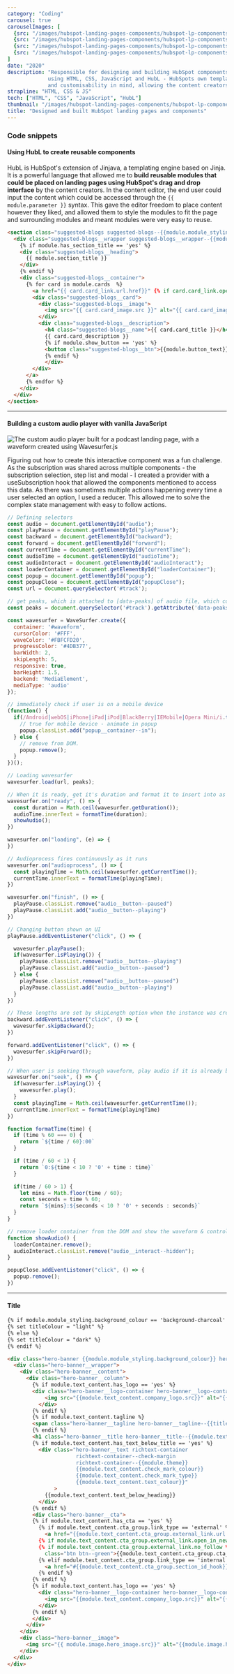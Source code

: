 ```yaml
---
category: "Coding"
carousel: true
carouselImages: [
  {src: "/images/hubspot-landing-pages-components/hubspot-lp-components_editable.jpg", alt: "Component editing interface on HubSpot"},
  {src: "/images/hubspot-landing-pages-components/hubspot-lp-components_gated.jpg", alt: "Landing page designs for gated content"},
  {src: "/images/hubspot-landing-pages-components/hubspot-lp-components_blogs.jpg", alt: "An example of a component that suggests more blogs"},
  {src: "/images/hubspot-landing-pages-components/hubspot-lp-components_campaigns.jpg", alt: "Campaign landing pages with forms, modals and embedded video"},
]
date: "2020"
description: "Responsible for designing and building HubSpot components to be used in landing pages for marketing campaigns,
             using HTML, CSS, JavaScript and HubL - HubSpots own templating language. Components were designed with reusability
             and customisability in mind, allowing the content creators freedom to use them throughout multiple pages."
strapline: "HTML, CSS & JS"
tech: ["HTML", "CSS", "JavaScript", "HubL"]
thumbnail: "/images/hubspot-landing-pages-components/hubspot-lp-components_thumbnail.jpg"
title: "Designed and built HubSpot landing pages and components"
---
```


### Code snippets

#### Using HubL to create reusable components

HubL is HubSpot's extension of Jinjava, a templating engine based on Jinja. It is a powerful language that allowed me to **build reusable modules that could be placed on landing pages using HubSpot's drag and drop interface** by the content creators. In the content editor, the end user could input the content which could be accessed through the `{{ module.parameter }}` syntax. This gave the editor freedom to place content however they liked, and allowed them to style the modules to fit the page and surrounding modules and meant modules were very easy to reuse.

```html
<section class="suggested-blogs suggested-blogs--{{module.module_styling.background_colour}} {{module.module_styling.borders}}">
  <div class="suggested-blogs__wrapper suggested-blogs__wrapper--{{module.theme}}">
    {% if module.has_section_title == 'yes' %}
    <div class="suggested-blogs__heading">
      {{ module.section_title }}
    </div>
    {% endif %}
    <div class="suggested-blogs__container">
      {% for card in module.cards  %}
        <a href="{{ card.card_link.url.href}}" {% if card.card_link.open_in_new_tab %} target="_blank" {% endif %} class="suggested-blogs__link">
        <div class="suggested-blogs__card">
          <div class="suggested-blogs__image">
            <img src="{{ card.card_image.src }}" alt="{{ card.card_image.alt }}"/>
          </div>
          <div class="suggested-blogs__description">
            <h4 class="suggested-blogs__name">{{ card.card_title }}</h4>
            {{ card.card_description }}
            {% if module.show_button == 'yes' %}
            <button class="suggested-blogs__btn">{{module.button_text}}</button>
            {% endif %}
            </div>
        </div>
      </a>
      {% endfor %}
    </div>
  </div>
</section>
```

--- 

#### Building a custom audio player with vanilla JavaScript

![The custom audio player built for a podcast landing page, with a waveform created using Wavesurfer.js](/images/hubspot-landing-pages-components/hubspot-lp-components_podcast.jpg)

Figuring out how to create this interactive component was a fun challenge. As the subscription was shared across multiple components - the subscription selection, step list and modal - I created a  provider with a useSubscription hook that allowed the components mentioned to access this data. As there was sometimes multiple actions happening every time a user selected an option, I used a reducer. This allowed me to solve the complex state management with easy to follow actions.

```javascript
// Defining selectors
const audio = document.getElementById("audio");
const playPause = document.getElementById("playPause");
const backward = document.getElementById("backward");
const forward = document.getElementById("forward");
const currentTime = document.getElementById("currentTime");
const audioTime = document.getElementById("audioTime");
const audioInteract = document.getElementById("audioInteract");
const loaderContainer = document.getElementById("loaderContainer");
const popup = document.getElementById("popup");
const popupClose = document.getElementById("popupClose");
const url = document.querySelector('#track');

// get peaks, which is attached to [data-peaks] of audio file, which comes from 'module.audio_peaks'
const peaks = document.querySelector('#track').getAttribute('data-peaks').split(",");

const wavesurfer = WaveSurfer.create({
  container: '#waveform',
  cursorColor: '#FFF',
  waveColor: '#FBFCFD20',
  progressColor: '#4DB377',
  barWidth: 2,
  skipLength: 5,
  responsive: true,
  barHeight: 1.5,
  backend: 'MediaElement',
  mediaType: 'audio'
});

// immediately check if user is on a mobile device
(function() {
  if(/Android|webOS|iPhone|iPad|iPod|BlackBerry|IEMobile|Opera Mini/i.test(navigator.userAgent)){
    // true for mobile device - animate in popup
    popup.classList.add("popup__container--in");
  } else {
    // remove from DOM.
    popup.remove();
  }
})();

// Loading wavesurfer
wavesurfer.load(url, peaks);

// When it is ready, get it's duration and format it to insert into as audio length.
wavesurfer.on("ready", () => {
  const duration = Math.ceil(wavesurfer.getDuration());
  audioTime.innerText = formatTime(duration);
  showAudio();
})

wavesurfer.on("loading", (e) => {
})

// Audioprocess fires continuously as it runs
wavesurfer.on("audioprocess", () => {
  const playingTime = Math.ceil(wavesurfer.getCurrentTime());
  currentTime.innerText = formatTime(playingTime);
})

wavesurfer.on("finish", () => {
  playPause.classList.remove("audio__button--paused")
  playPause.classList.add("audio__button--playing")
})

// Changing button shown on UI
playPause.addEventListener("click", () => {

  wavesurfer.playPause();
  if(wavesurfer.isPlaying()) {
    playPause.classList.remove("audio__button--playing")
    playPause.classList.add("audio__button--paused")
  } else {
    playPause.classList.remove("audio__button--paused")
    playPause.classList.add("audio__button--playing")
  }
})

// These lengths are set by skipLength option when the instance was created.
backward.addEventListener("click", () => {
  wavesurfer.skipBackward();
})

forward.addEventListener("click", () => {
  wavesurfer.skipForward();
})

// When user is seeking through waveform, play audio if it is already being played, and set the current time to the selected part.
wavesurfer.on("seek", () => {
  if(wavesurfer.isPlaying()) {
    wavesurfer.play();
  }
  const playingTime = Math.ceil(wavesurfer.getCurrentTime());
  currentTime.innerText = formatTime(playingTime)
})

function formatTime(time) {
  if (time % 60 === 0) {
    return `${time / 60}:00`
  }

  if (time / 60 < 1) {
    return `0:${time < 10 ? '0' + time : time}`
  }

  if(time / 60 > 1) {
    let mins = Math.floor(time / 60);
    const seconds = time % 60;
    return `${mins}:${seconds < 10 ? '0' + seconds : seconds}`
  }
}

// remove loader container from the DOM and show the waveform & controls.
function showAudio() {
  loaderContainer.remove();
  audioInteract.classList.remove("audio__interact--hidden");
}

popupClose.addEventListener("click", () => {
  popup.remove();
})
```

--- 

#### Title
```html
{% if module.module_styling.background_colour == 'background-charcoal' or module.module_styling.background_colour == 'background-gradient' %}
{% set titleColour = "light" %}
{% else %}
{% set titleColour = "dark" %}
{% endif %}

<div class="hero-banner {{module.module_styling.background_colour}} hero-banner--{{module.theme}} {{module.borders}}">
  <div class="hero-banner__wrapper">
    <div class="hero-banner__content">
      <div class="hero-banner__column">
        {% if module.text_content.has_logo == 'yes' %}
        <div class="hero-banner__logo-container hero-banner__logo-container--mobile">
            <img src="{{module.text_content.company_logo.src}}" alt="{{module.text_content.company_logo.alt}}" class="hero-banner__logo">
          </div>
        {% endif %}
        {% if module.text_content.tagline %}
        <span class="hero-banner__tagline hero-banner__tagline--{{titleColour}}">{{module.text_content.tagline}}</span>
        {% endif %}
        <h1 class="hero-banner__title hero-banner__title--{{module.text_content.heading_text_colour}}">{{module.text_content.page_title}}</h1>
        {% if module.text_content.has_text_below_title == 'yes' %}
          <div class="hero-banner__text richtext-container 
                      richtext-container--check-margin 
                      richtext-container--{{module.theme}} 
                      {{module.text_content.check_mark_colour}} 
                      {{module.text_content.check_mark_type}} 
                      {{module.text_content.text_colour}}"
               >
            {{module.text_content.text_below_heading}}
          </div>
        {% endif %}
        <div class="hero-banner__cta">
        {% if module.text_content.has_cta == 'yes' %}
          {% if module.text_content.cta_group.link_type == 'external' %}
            <a href="{{module.text_content.cta_group.external_link.url.href}}"
          {% if module.text_content.cta_group.external_link.open_in_new_tab %} target="_blank" {% endif %}
          {% if module.text_content.cta_group.external_link.no_follow %} rel="nofollow" {% endif %}
            class="btn btn--green">{{module.text_content.cta_group.cta_text}}</a>
          {% elif module.text_content.cta_group.link_type == 'internal' %}
            <a href="#{{module.text_content.cta_group.section_id_hook}}" class="btn btn--green">{{module.text_content.cta_group.cta_text}}</a>
          {% endif %}
        {% endif %}
        {% if module.text_content.has_logo == 'yes' %}
          <div class="hero-banner__logo-container hero-banner__logo-container--desktop">
            <img src="{{module.text_content.company_logo.src}}" alt="{{module.text_content.company_logo.alt}}" class="hero-banner__logo">
          </div>
        {% endif %}
        </div>
      </div>
    </div>
    <div class="hero-banner__image">
      <img src="{{ module.image.hero_image.src}}" alt="{{module.image.hero_image.src}}" class="hero-banner__img">
    </div>
  </div>
</div>
```
